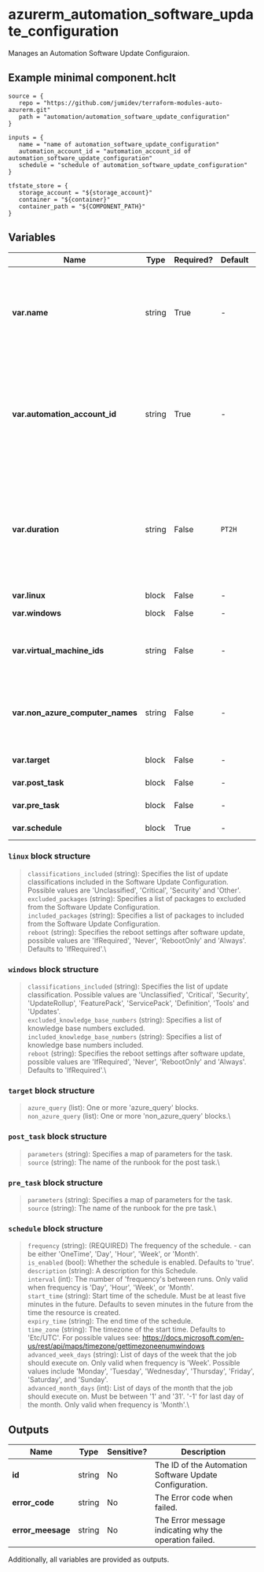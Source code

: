 # azurerm_automation_software_update_configuration

Manages an Automation Software Update Configuraion.

## Example minimal component.hclt

```hcl
source = {
   repo = "https://github.com/jumidev/terraform-modules-auto-azurerm.git" 
   path = "automation/automation_software_update_configuration" 
}

inputs = {
   name = "name of automation_software_update_configuration" 
   automation_account_id = "automation_account_id of automation_software_update_configuration" 
   schedule = "schedule of automation_software_update_configuration" 
}

tfstate_store = {
   storage_account = "${storage_account}" 
   container = "${container}" 
   container_path = "${COMPONENT_PATH}" 
}

```

## Variables

| Name | Type | Required? |  Default  |  Description |
| ---- | ---- | --------- |  ----------- | ----------- |
| **var.name** | string | True | -  |  The name which should be used for this Automation. Changing this forces a new Automation to be created. | 
| **var.automation_account_id** | string | True | -  |  The ID of Automation Account to manage this Source Control. Changing this forces a new Automation Source Control to be created. | 
| **var.duration** | string | False | `PT2H`  |  Maximum time allowed for the software update configuration run. using format `PT[n]H[n]M[n]S` as per ISO8601. Defaults to `PT2H`. | 
| **var.linux** | block | False | -  |  A `linux` block. | 
| **var.windows** | block | False | -  |  A `windows` block. | 
| **var.virtual_machine_ids** | string | False | -  |  Specifies a list of Azure Resource IDs of azure virtual machines. | 
| **var.non_azure_computer_names** | string | False | -  |  Specifies a list of names of non-Azure machines for the software update configuration. | 
| **var.target** | block | False | -  |  A `target` blocks. | 
| **var.post_task** | block | False | -  |  A `post_task` blocks. | 
| **var.pre_task** | block | False | -  |  A `pre_task` blocks. | 
| **var.schedule** | block | True | -  |  A `schedule` blocks. | 

### `linux` block structure

> `classifications_included` (string): Specifies the list of update classifications included in the Software Update Configuration. Possible values are 'Unclassified', 'Critical', 'Security' and 'Other'.\
> `excluded_packages` (string): Specifies a list of packages to excluded from the Software Update Configuration.\
> `included_packages` (string): Specifies a list of packages to included from the Software Update Configuration.\
> `reboot` (string): Specifies the reboot settings after software update, possible values are 'IfRequired', 'Never', 'RebootOnly' and 'Always'. Defaults to 'IfRequired'.\

### `windows` block structure

> `classifications_included` (string): Specifies the list of update classification. Possible values are 'Unclassified', 'Critical', 'Security', 'UpdateRollup', 'FeaturePack', 'ServicePack', 'Definition', 'Tools' and 'Updates'.\
> `excluded_knowledge_base_numbers` (string): Specifies a list of knowledge base numbers excluded.\
> `included_knowledge_base_numbers` (string): Specifies a list of knowledge base numbers included.\
> `reboot` (string): Specifies the reboot settings after software update, possible values are 'IfRequired', 'Never', 'RebootOnly' and 'Always'. Defaults to 'IfRequired'.\

### `target` block structure

> `azure_query` (list): One or more 'azure_query' blocks.\
> `non_azure_query` (list): One or more 'non_azure_query' blocks.\

### `post_task` block structure

> `parameters` (string): Specifies a map of parameters for the task.\
> `source` (string): The name of the runbook for the post task.\

### `pre_task` block structure

> `parameters` (string): Specifies a map of parameters for the task.\
> `source` (string): The name of the runbook for the pre task.\

### `schedule` block structure

> `frequency` (string): (REQUIRED) The frequency of the schedule. - can be either 'OneTime', 'Day', 'Hour', 'Week', or 'Month'.\
> `is_enabled` (bool): Whether the schedule is enabled. Defaults to 'true'.\
> `description` (string): A description for this Schedule.\
> `interval` (int): The number of 'frequency's between runs. Only valid when frequency is 'Day', 'Hour', 'Week', or 'Month'.\
> `start_time` (string): Start time of the schedule. Must be at least five minutes in the future. Defaults to seven minutes in the future from the time the resource is created.\
> `expiry_time` (string): The end time of the schedule.\
> `time_zone` (string): The timezone of the start time. Defaults to 'Etc/UTC'. For possible values see: <https://docs.microsoft.com/en-us/rest/api/maps/timezone/gettimezoneenumwindows>\
> `advanced_week_days` (string): List of days of the week that the job should execute on. Only valid when frequency is 'Week'. Possible values include 'Monday', 'Tuesday', 'Wednesday', 'Thursday', 'Friday', 'Saturday', and 'Sunday'.\
> `advanced_month_days` (int): List of days of the month that the job should execute on. Must be between '1' and '31'. '-1' for last day of the month. Only valid when frequency is 'Month'.\



## Outputs

| Name | Type | Sensitive? | Description |
| ---- | ---- | --------- | --------- |
| **id** | string | No  | The ID of the Automation Software Update Configuration. | 
| **error_code** | string | No  | The Error code when failed. | 
| **error_meesage** | string | No  | The Error message indicating why the operation failed. | 

Additionally, all variables are provided as outputs.
